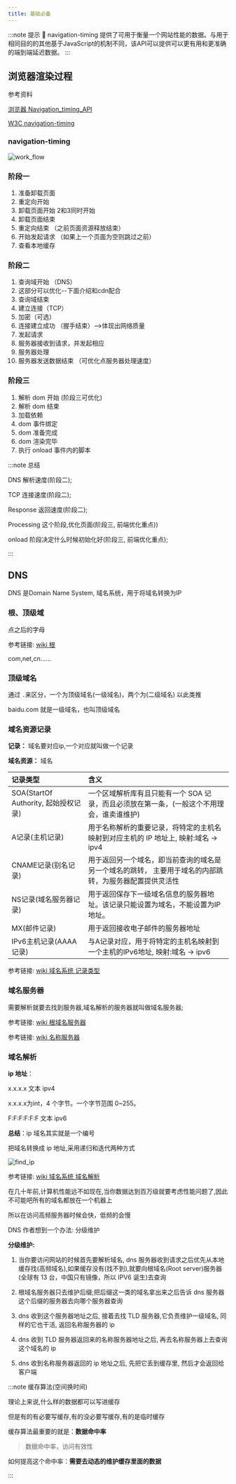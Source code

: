 ```yaml
---
title: 基础必备
---
```


:::note 提示 🤠
navigation-timing 提供了可用于衡量一个网站性能的数据。与用于相同目的的其他基于JavaScript的机制不同，该API可以提供可以更有用和更准确的端到端延迟数据。
:::

## 浏览器渲染过程

参考资料

[浏览器 Navigation_timing_API](https://developer.mozilla.org/zh-CN/docs/Web/API/Navigation_timing_API)

[W3C navigation-timing](https://www.w3.org/TR/navigation-timing/)

### navigation-timing

![work_flow](/images/performance/work_flow.png)

### 阶段一

1. 准备卸载页面
2. 重定向开始
3. 卸载页面开始 2和3同时开始
4. 卸载页面结束
5. 重定向结束 （之前页面资源释放结束）
6. 开始发起请求 （如果上一个页面为空则跳过之前）
7. 查看本地缓存

### 阶段二

1. 查询域开始 （DNS）
2. 这部分可以优化--下面介绍和cdn配合
3. 查询域结束
4. 建立连接（TCP）
5. 加密（可选）
6. 连接建立成功 （握手结束）-->体现出网络质量
7. 发起请求
8. 服务器接收到请求，并发起相应
9. 服务器处理
10. 服务器发送数据结束 （可优化点服务器处理速度）

### 阶段三

1. 解析 dom 开始 (阶段三可优化)
2. 解析 dom 结束
3. 加载依赖
4. dom 事件绑定
5. dom 准备完成
6. dom 渲染完毕
7. 执行 onload 事件内的脚本

:::note 总结

DNS 解析速度(阶段二);

TCP 连接速度(阶段二);

Response 返回速度(阶段二);

Processing 这个阶段,优化页面(阶段三, 前端优化重点))

onload 阶段决定什么时候初始化好(阶段三, 前端优化重点);

:::

## DNS

DNS 是Domain Name System, 域名系统，⽤于将域名转换为IP

### 根、顶级域

点之后的字母

参考链接:  [wiki 根](https://zh.wikipedia.org/wiki/頂級域)

com,net,cn......

### 顶级域名

通过 `.`来区分，一个为顶级域名(一级域名)，两个为(二级域名) 以此类推

baidu.com 就是一级域名，也叫顶级域名

### 域名资源记录

**记录：** 域名要对应ip,一个对应就叫做一个记录

**域名资源：** 域名

| 记录类型 | 含义 |
| :- | :- |
| SOA(StartOf Authority, 起始授权记录) | ⼀个区域解析库有且只能有⼀个 SOA 记录，⽽且必须放在第⼀条，(一般这个不用理会，谁卖谁维护) |
| A记录(主机记录) | ⽤于名称解析的重要记录，将特定的主机名映射到对应主机的 IP 地址上, 映射:域名 -> ipv4 |
| CNAME记录(别名记录) | ⽤于返回另⼀个域名，即当前查询的域名是另⼀个域名的跳转， 主要⽤于域名的内部跳转，为服务器配置提供灵活性 |
| NS记录(域名服务器记录) | ⽤于返回保存下⼀级域名信息的服务器地址。该记录只能设置为域名，不能设置为IP地址。|
| MX(邮件记录) | ⽤于返回接收电⼦邮件的服务器地址 |
| IPv6主机记录(AAAA记录) | 与A记录对应，⽤于将特定的主机名映射到⼀个主机的IPv6地址, 映射:域名 -> ipv6 |

参考链接: [wiki 域名系统 记录类型](https://zh.wikipedia.org/wiki/域名系统)

### 域名服务器

需要解析就要去找到服务器,域名解析的服务器就叫做域名服务器;

参考链接: [wiki 根域名服务器](https://zh.wikipedia.org/wiki/根網域名稱伺服器)

参考链接: [wiki 名称服务器](https://zh.wikipedia.org/wiki/名称服务器)

### 域名解析

**ip 地址**：

x.x.x.x 文本 ipv4

x.x.x.x为int，4 个字节。一个字节范围 0~255。

F:F:F:F:F:F 文本 ipv6

**总结**：ip 域名其实就是一个编号

把域名转换成 ip 地址,采用递归和迭代两种方式

![find_ip](/images/performance/find_ip.png)

参考链接: [wiki 域名系统 域名解析](https://zh.wikipedia.org/wiki/域名系统)

在几十年前,计算机性能远不如现在,当你数据达到百万级就要考虑性能问题了,因此不可能吧所有的域名都放在一个机器上

所以在访问高频服务器时候会快，低频的会慢

DNS 作者想到一个办法: 分级维护

**分级维护:**

1. 当你要访问网站的时候首先要解析域名, dns 服务器收到请求之后优先从本地缓存找(高频域名),如果缓存没有(找不到),就要向根域名(Root server)服务器(全球有 13 台，中国只有镜像，所以 IPV6 诞生)去查询

2. 根域名服务器只去维护后缀;把后缀这一类的域名拿出来之后告诉 dns 服务器这个后缀的服务器去向哪个服务器查询

3. dns 收到这个服务器地址之后, 接着去找 TLD 服务器,它负责维护一级域名, 同样的它也干活, 返回名称服务器的 ip

4. dns 收到 TLD 服务器返回来的名称服务器地址之后, 再去名称服务器上去查询这个域名的 ip

5. dns 收到名称服务器返回的 ip 地址之后, 先把它丢到缓存里, 然后才会返回给客户端

:::note 缓存算法(空间换时间)

理论上来说,什么样的数据都可以写进缓存

但是有的有必要写缓存,有的没必要写缓存,有的是临时缓存

缓存算法最重要的就是：**数据命中率**

> 数据命中率，访问有效性

如何提高这个命中率：**需要去动态的维护缓存里面的数据**

:::
